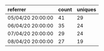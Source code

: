 | referrer          | count | uniques |
| :---------------- | :---- | :------ |
| 05/04/20 20:00:00 | 41    | 29      |
| 06/04/20 20:00:00 | 35    | 24      |
| 07/04/20 20:00:00 | 29    | 24      |
| 08/04/20 20:00:00 | 27    | 19      |